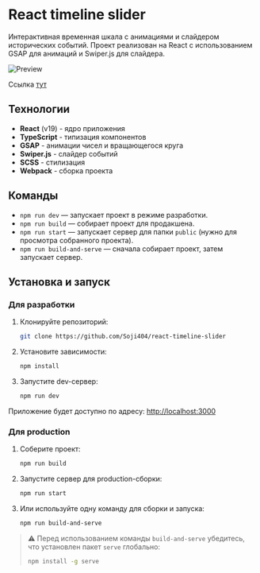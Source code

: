 # React timeline slider

Интерактивная временная шкала с анимациями и слайдером исторических событий. Проект реализован на React с использованием GSAP для анимаций и Swiper.js для слайдера.

![Preview](https://i.postimg.cc/DZfMWzBx/2025-05-12-113321.png)

Ссылка [тут](https://react-timeline-slider.vercel.app/)

## Технологии

- **React** (v19) - ядро приложения
- **TypeScript** - типизация компонентов
- **GSAP** - анимации чисел и вращающегося круга
- **Swiper.js** - слайдер событий
- **SCSS** - стилизация
- **Webpack** - сборка проекта

## Команды

- `npm run dev` — запускает проект в режиме разработки.
- `npm run build` — собирает проект для продакшена.
- `npm run start` — запускает сервер для папки `public` (нужно для просмотра собранного проекта).
- `npm run build-and-serve` — сначала собирает проект, затем запускает сервер.

## Установка и запуск

### Для разработки

1. Клонируйте репозиторий:
    ```bash
   git clone https://github.com/Soji404/react-timeline-slider
   ```

2. Установите зависимости:
    ```bash
    npm install
    ```

3. Запустите dev-сервер:
    ```bash
    npm run dev
    ```

Приложение будет доступно по адресу: [http://localhost:3000](http://localhost:3000)

### Для production

1. Соберите проект:
    ```bash
    npm run build
    ```

2. Запустите сервер для production-сборки:
    ```bash
    npm run start
    ```

3.  Или используйте одну команду для сборки и запуска:
    ```bash
    npm run build-and-serve
    ```

> ⚠️ Перед использованием команды `build-and-serve` убедитесь, что установлен пакет `serve` глобально:
>
> ```bash
> npm install -g serve
> ```